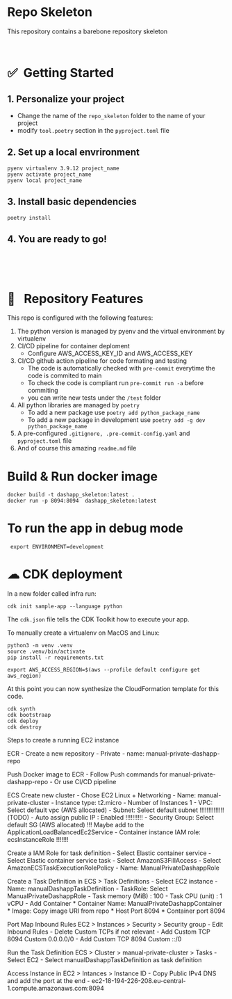 # Repo Skeleton
This repository contains a barebone repository skeleton



<Br>

# ✅&nbsp; Getting Started


## 1. Personalize your project
* Change the name of the ``repo_skeleton`` folder to the name of your project
* modify ``tool.poetry`` section in the ``pyproject.toml`` file

## 2. Set up a local envrironment
```console
pyenv virtualenv 3.9.12 project_name
pyenv activate project_name
pyenv local project_name
```
## 3. Install basic dependencies
```console
poetry install
```
## 4. You are ready to go!



<Br>
<Br>
<Br>


# 🌟 &nbsp; Repository Features

This repo is configured with the following features:

1. The python version is managed by pyenv and the virtual environment by virtualenv
1. CI/CD pipeline for container deploment
    * Configure AWS_ACCESS_KEY_ID and AWS_ACCESS_KEY
1. CI/CD github action pipeline for code formating and testing
    * The code is automatically checked with ``pre-commit`` everytime the code is commited to main
    * To check the code is compliant run ``pre-commit run -a`` before commiting
    * you can write new tests under the ``/test`` folder
1. All python libraries are managed by ``poetry``
    * To add a new package use ``poetry add python_package_name``
    * To add a new package in development use ``poetry add -g dev python_package_name``
1. A pre-configured ``.gitignore, .pre-commit-config.yaml`` and ``pyproject.toml`` file
1. And of course this amazing ``readme.md`` file


# Build & Run docker image
```console
docker build -t dashapp_skeleton:latest .
docker run -p 8094:8094  dashapp_skeleton:latest
```



# To run the app in debug mode
```console
 export ENVIRONMENT=development
```



# ☁ CDK deployment

In a new folder called infra run:
```
cdk init sample-app --language python
```
The `cdk.json` file tells the CDK Toolkit how to execute your app.

To manually create a virtualenv on MacOS and Linux:
```
python3 -m venv .venv
source .venv/bin/activate
pip install -r requirements.txt

```

```
export AWS_ACCESS_REGION=$(aws --profile default configure get aws_region)
```

At this point you can now synthesize the CloudFormation template for this code.
```
cdk synth
cdk bootstraap
cdk deploy
cdk destroy
```

Steps to create a running EC2 instance

ECR - Create a new repository
	- Private
	- name: manual-private-dashapp-repo

Push Docker image to ECR
    - Follow Push commands for manual-private-dashapp-repo
    - Or use CI/CD pipeline

ECS Create new cluster
    - Chose EC2 Linux + Networking
    - Name: manual-private-cluster
    - Instance type: t2.micro
    - Number of Instances 1
    - VPC: Select default vpc (AWS allocated)
    - Subnet: Select default subnet !!!!!!!!!!!!!!(TODO)
    - Auto assign public IP : Enabled  !!!!!!!!!!
    - Security Group: Select default SG (AWS allocated) !!! Maybe add to the ApplicationLoadBalancedEc2Service
    - Container instance IAM role: ecsInstanceRole !!!!!!!


Create a IAM Role for task definition
    - Select Elastic container service
    - Select Elastic container service task
    - Select AmazonS3FillAccess
    - Select AmazonECSTaskExecutionRolePolicy
    - Name: ManualPrivateDashappRole


Create a Task Definition in ECS > Task Definitions
    - Select EC2 instance
    - Name: manualDashappTaskDefinition
    - TaskRole: Select ManualPrivateDashappRole
    - Task memory (MiB) : 100
    - Task CPU (unit) : 1 vCPU
    - Add Container
        * Container Name: ManualPrivateDashappContainer
        * Image: Copy image URI from repo
        * Host Port 8094
        * Container port 8094


Port Map Inbound Rules EC2 > Instances > Security > Security group
    - Edit Inbound Rules
    - Delete Custom TCPs if not relevant
    - Add Custom TCP 8094 Custom 0.0.0.0/0
    - Add Custom TCP 8094 Custom ::/0


Run the Task Definition ECS > Cluster > manual-private-cluster > Tasks
    - Select EC2
    - Select manualDashappTaskDefinition as task definition

Access Instance in EC2 > Intances > Instance ID
    - Copy Public IPv4 DNS and add the port at the end
    - ec2-18-194-226-208.eu-central-1.compute.amazonaws.com:8094
